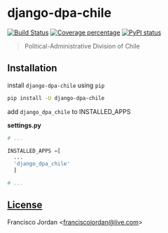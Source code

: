# django-dpa-chile

[![Build Status][travis-image]][travis-url]
[![Coverage percentage][coveralls-image]][coveralls-url]
[![PyPI status][pypi-image]][pypi-url]

> Political-Administrative Division of Chile

## Installation

install `django-dpa-chile` using `pip`

```sh
pip install -U django-dpa-chile
```

add `django_dpa_chile` to INSTALLED_APPS

__settings.py__

```python
# ...

INSTALLED_APPS =[
  ...
  'django_dpa_chile'
  ]

# ...
```

## [License](LICENSE)

Francisco Jordan &lt;franciscojordan@live.com&gt;

[travis-image]: https://travis-ci.org/jupitercl/django-dpa-chile.svg?branch=master
[travis-url]: https://travis-ci.org/jupitercl/django-dpa-chile
[coveralls-image]: https://coveralls.io/repos/jupitercl/django-dpa-chile/badge.svg
[coveralls-url]: https://coveralls.io/r/jupitercl/django-dpa-chile
[pypi-image]: https://img.shields.io/pypi/v/django-dpa-chile.svg
[pypi-url]: https://pypi.python.org/pypi/django-dpa-chile/
